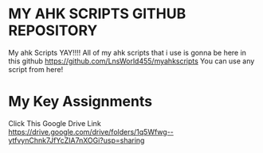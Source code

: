 # MY AHK SCRIPTS GITHUB REPOSITORY
My ahk Scripts YAY!!!!
All of my ahk scripts that i use is gonna be here in this github
https://github.com/LnsWorld455/myahkscripts
You can use any script from here!
# My Key Assignments
Click This Google Drive Link
https://drive.google.com/drive/folders/1q5Wfwg--ytfvynChnk7JfYcZIA7nXOGi?usp=sharing
